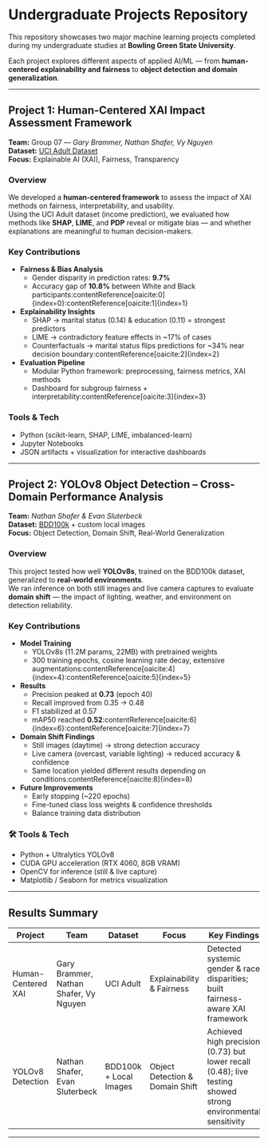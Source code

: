# Undergraduate Projects Repository  

This repository showcases two major machine learning projects completed during my undergraduate studies at **Bowling Green State University**.  

Each project explores different aspects of applied AI/ML — from **human-centered explainability and fairness** to **object detection and domain generalization**.  

---

## Project 1: Human-Centered XAI Impact Assessment Framework  
**Team:** Group 07 — *Gary Brammer, Nathan Shafer, Vy Nguyen*  
**Dataset:** [UCI Adult Dataset](https://archive.ics.uci.edu/ml/datasets/adult)  
**Focus:** Explainable AI (XAI), Fairness, Transparency  

### Overview  
We developed a **human-centered framework** to assess the impact of XAI methods on fairness, interpretability, and usability.  
Using the UCI Adult dataset (income prediction), we evaluated how methods like **SHAP**, **LIME**, and **PDP** reveal or mitigate bias — and whether explanations are meaningful to human decision-makers.  

### Key Contributions  
- **Fairness & Bias Analysis**  
  - Gender disparity in prediction rates: **9.7%**  
  - Accuracy gap of **10.8%** between White and Black participants:contentReference[oaicite:0]{index=0}:contentReference[oaicite:1]{index=1}  
- **Explainability Insights**  
  - SHAP → marital status (0.14) & education (0.11) = strongest predictors  
  - LIME → contradictory feature effects in ~17% of cases  
  - Counterfactuals → marital status flips predictions for ~34% near decision boundary:contentReference[oaicite:2]{index=2}  
- **Evaluation Pipeline**  
  - Modular Python framework: preprocessing, fairness metrics, XAI methods  
  - Dashboard for subgroup fairness + interpretability:contentReference[oaicite:3]{index=3}  

### Tools & Tech  
- Python (scikit-learn, SHAP, LIME, imbalanced-learn)  
- Jupyter Notebooks  
- JSON artifacts + visualization for interactive dashboards  

---

## Project 2: YOLOv8 Object Detection – Cross-Domain Performance Analysis  
**Team:** *Nathan Shafer & Evan Sluterbeck*  
**Dataset:** [BDD100k](https://bdd-data.berkeley.edu/) + custom local images  
**Focus:** Object Detection, Domain Shift, Real-World Generalization  

### Overview  
This project tested how well **YOLOv8s**, trained on the BDD100k dataset, generalized to **real-world environments**.  
We ran inference on both still images and live camera captures to evaluate **domain shift** — the impact of lighting, weather, and environment on detection reliability.  

### Key Contributions  
- **Model Training**  
  - YOLOv8s (11.2M params, 22MB) with pretrained weights  
  - 300 training epochs, cosine learning rate decay, extensive augmentations:contentReference[oaicite:4]{index=4}:contentReference[oaicite:5]{index=5}  
- **Results**  
  - Precision peaked at **0.73** (epoch 40)  
  - Recall improved from 0.35 → 0.48  
  - F1 stabilized at 0.57  
  - mAP50 reached **0.52**:contentReference[oaicite:6]{index=6}:contentReference[oaicite:7]{index=7}  
- **Domain Shift Findings**  
  - Still images (daytime) → strong detection accuracy  
  - Live camera (overcast, variable lighting) → reduced accuracy & confidence  
  - Same location yielded different results depending on conditions:contentReference[oaicite:8]{index=8}  
- **Future Improvements**  
  - Early stopping (~220 epochs)  
  - Fine-tuned class loss weights & confidence thresholds  
  - Balance training data distribution  

### 🛠 Tools & Tech  
- Python + Ultralytics YOLOv8  
- CUDA GPU acceleration (RTX 4060, 8GB VRAM)  
- OpenCV for inference (still & live capture)  
- Matplotlib / Seaborn for metrics visualization  

---

## Results Summary  

| Project              | Team                               | Dataset                 | Focus                           | Key Findings |
|----------------------|------------------------------------|-------------------------|--------------------------------|--------------|
| Human-Centered XAI   | Gary Brammer, Nathan Shafer, Vy Nguyen | UCI Adult               | Explainability & Fairness       | Detected systemic gender & race disparities; built fairness-aware XAI framework |
| YOLOv8 Detection     | Nathan Shafer, Evan Sluterbeck     | BDD100k + Local Images  | Object Detection & Domain Shift | Achieved high precision (0.73) but lower recall (0.48); live testing showed strong environmental sensitivity |

---


